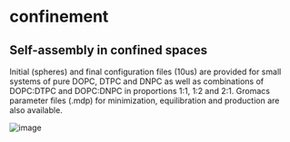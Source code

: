 # confinement
## Self-assembly in confined spaces

Initial (spheres) and final configuration files (10us) are provided for small systems of pure DOPC, DTPC and DNPC as well as combinations of DOPC:DTPC and DOPC:DNPC in proportions 1:1, 1:2 and 2:1. Gromacs parameter files (.mdp) for minimization, equilibration and production are also available.

![image](https://github.com/user-attachments/assets/021ba2c4-fd22-4cac-acd4-c13d67dc2efa)
